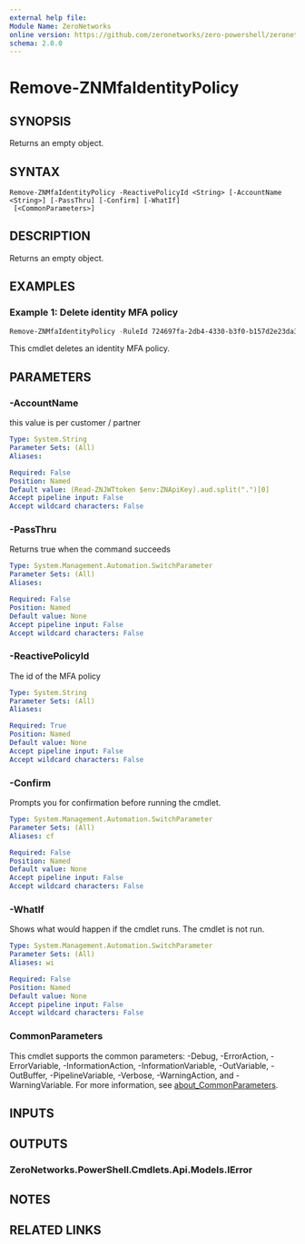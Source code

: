 ```yaml
---
external help file:
Module Name: ZeroNetworks
online version: https://github.com/zeronetworks/zero-powershell/zeronetworks/remove-znmfaidentitypolicy
schema: 2.0.0
---
```


# Remove-ZNMfaIdentityPolicy

## SYNOPSIS
Returns an empty object.

## SYNTAX

```
Remove-ZNMfaIdentityPolicy -ReactivePolicyId <String> [-AccountName <String>] [-PassThru] [-Confirm] [-WhatIf]
 [<CommonParameters>]
```

## DESCRIPTION
Returns an empty object.

## EXAMPLES

### Example 1: Delete identity MFA policy
```powershell
Remove-ZNMfaIdentityPolicy -RuleId 724697fa-2db4-4330-b3f0-b157d2e23da3
```

This cmdlet deletes an identity MFA policy.

## PARAMETERS

### -AccountName
this value is per customer / partner

```yaml
Type: System.String
Parameter Sets: (All)
Aliases:

Required: False
Position: Named
Default value: (Read-ZNJWTtoken $env:ZNApiKey).aud.split(".")[0]
Accept pipeline input: False
Accept wildcard characters: False
```

### -PassThru
Returns true when the command succeeds

```yaml
Type: System.Management.Automation.SwitchParameter
Parameter Sets: (All)
Aliases:

Required: False
Position: Named
Default value: None
Accept pipeline input: False
Accept wildcard characters: False
```

### -ReactivePolicyId
The id of the MFA policy

```yaml
Type: System.String
Parameter Sets: (All)
Aliases:

Required: True
Position: Named
Default value: None
Accept pipeline input: False
Accept wildcard characters: False
```

### -Confirm
Prompts you for confirmation before running the cmdlet.

```yaml
Type: System.Management.Automation.SwitchParameter
Parameter Sets: (All)
Aliases: cf

Required: False
Position: Named
Default value: None
Accept pipeline input: False
Accept wildcard characters: False
```

### -WhatIf
Shows what would happen if the cmdlet runs.
The cmdlet is not run.

```yaml
Type: System.Management.Automation.SwitchParameter
Parameter Sets: (All)
Aliases: wi

Required: False
Position: Named
Default value: None
Accept pipeline input: False
Accept wildcard characters: False
```

### CommonParameters
This cmdlet supports the common parameters: -Debug, -ErrorAction, -ErrorVariable, -InformationAction, -InformationVariable, -OutVariable, -OutBuffer, -PipelineVariable, -Verbose, -WarningAction, and -WarningVariable. For more information, see [about_CommonParameters](http://go.microsoft.com/fwlink/?LinkID=113216).

## INPUTS

## OUTPUTS

### ZeroNetworks.PowerShell.Cmdlets.Api.Models.IError

## NOTES

## RELATED LINKS

